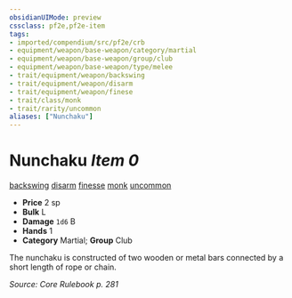 ```yaml
---
obsidianUIMode: preview
cssclass: pf2e,pf2e-item
tags:
- imported/compendium/src/pf2e/crb
- equipment/weapon/base-weapon/category/martial
- equipment/weapon/base-weapon/group/club
- equipment/weapon/base-weapon/type/melee
- trait/equipment/weapon/backswing
- trait/equipment/weapon/disarm
- trait/equipment/weapon/finese
- trait/class/monk
- trait/rarity/uncommon
aliases: ["Nunchaku"]
---
```

# Nunchaku *Item 0*  
[backswing](backswing.md)  [disarm](rules/traits/disarm.md)  [finesse](finesse.md)  [monk](rules/traits/monk.md)  [uncommon](uncommon.md)  

- **Price** 2 sp
- **Bulk** L
- **Damage** `1d6` B
- **Hands** 1
- **Category** Martial; **Group** Club 

The nunchaku is constructed of two wooden or metal bars connected by a short length of rope or chain.

*Source: Core Rulebook p. 281*